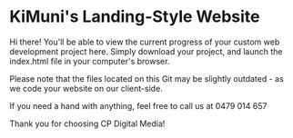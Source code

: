 # KiMuni's Landing-Style Website
Hi there! You'll be able to view the current progress of your custom web development project here. Simply download your project, and launch the index.html file in your computer's browser.

Please note that the files located on this Git may be slightly outdated - as we code your website on our client-side.

If you need a hand with anything, feel free to call us at 0479 014 657

Thank you for choosing CP Digital Media!

